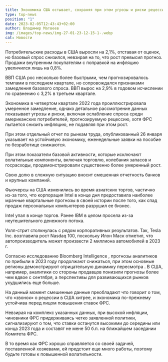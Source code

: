 ```yaml
---
title: Экономика США остывает, сохраняя при этом угрозы и риски рецессии
type: top-news
position: "1"
date: 2023-02-05T12:43:43+02:00
author: Владимир Матвеев
img: /images/top-news/img-27-01-23-12-15-1-.webp
cat: Новости
---
```

<!--StartFragment-->

Потребительские расходы в США выросли на 2,1%, отставая от оценок, но базовый спрос снизился, невзирая на то, что рост превысил прогноз. Продажи внутренним покупателям с поправкой на инфляцию увеличился лишь на 0,8%.

ВВП США рос несколько более быстрыми, чем прогнозировалось темпами в последнем квартале, но сопровождался признаками замедления базового спроса. ВВП вырос на 2,9% в годовом исчислении по сравнению с 3,2% в третьем квартале.

Экономика в четвертом квартале 2022 года проиллюстрировала умеренное замедление, однако детальное рассмотрение данных показывает угрозы и риски, включая ослабление спроса среди американских потребителей, прогнозируемую рецессию, хотя ФРС пытается снизить инфляцию, не подавляя при этом рост.

При этом отдельный отчет по рынкам труда, опубликованный 26 января указывает на устойчивую экономику, еженедельные заявки на пособие по безработице снижаются.

При этом показатели базовой активности, которые исключают волатильные компоненты, включая торговлю, колебания запасов и госрасходы, продемонстрировали существенно более умеренный рост.

Свою долю в сложную ситуацию вносит смешенная отчетность банков и крупных компаний.

Фьючерсы на США изменились во время азиатских торгов, частично из-за того, что корпорация Intel в конце дня предоставила наиболее мрачные квартальные прогнозы в своей истории после того, как спад продаж персональных компьютеров разрушил ее бизнес.

Intel упал в конце торгов. Ранее IBM в целом просела из-за неутешительного денежного потока.

Уолл-стрит столкнулась с рядом корпоративных результатов. Так, Tesla Inc. возглавила рост Nasdaq 100, поскольку Илон Маск отметил, что автопроизводитель может произвести 2 миллиона автомобилей в 2023 г.

Согласно исследованию Bloomberg Intelligence , прогнозы аналитиков по прибыли в 2023 году продолжают снижаться, при этом основные регионы демонстрируют отрицательную динамику пересмотра . В США, например, аналитики со стороны продавцов понизили прогнозы более чем вдвое с сентября, а перспективы для развивающихся рынков ухудшились еще больше.

На данный момент смешенные данные преобладают что говорит о том, что «звонок» о рецессии в США хитрее, и экономика по-прежнему устойчива перед лицом повышения ставок ФРС.

Невзирая на комплекс указанных данных, при высокой инфляции, чиновники ФРС придерживаясь четко заявленной политики, сигнализируют о том, что ставки останутся высокими до середины или конца 2023 года и составят не мене 50 б.п. на ближайшем заседании Комитета ФРС.

В то время как ФРС хорошо справляется со своей задачей, поставленной хозяевами, ей предстоит еще много работы, поэтому будьте готовы к повышенной волатильности.

<!--EndFragment-->